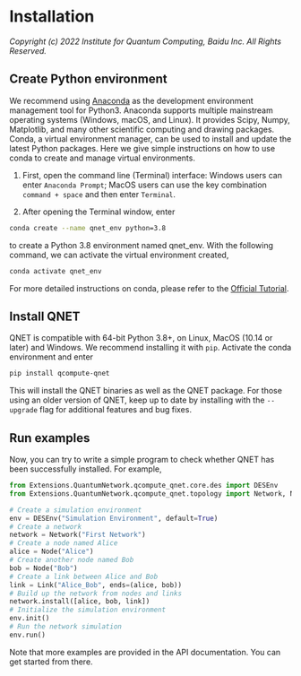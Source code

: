 # Installation

*Copyright (c) 2022 Institute for Quantum Computing, Baidu Inc. All Rights Reserved.*

## Create Python environment

We recommend using [Anaconda](https://www.anaconda.com/products/distribution) as the development environment management tool for Python3. Anaconda supports multiple mainstream operating systems (Windows, macOS, and Linux). It provides Scipy, Numpy, Matplotlib, and many other scientific computing and drawing packages. Conda, a virtual environment manager, can be used to install and update the latest Python packages. Here we give simple instructions on how to use conda to create and manage virtual environments.

1. First, open the command line (Terminal) interface: Windows users can enter ``Anaconda Prompt``; MacOS users can use the key combination ``command + space`` and then enter ``Terminal``.

2. After opening the Terminal window, enter
```bash
conda create --name qnet_env python=3.8
```
to create a Python 3.8 environment named qnet_env. With the following command, we can activate the virtual environment created,
```bash
conda activate qnet_env
```

For more detailed instructions on conda, please refer to the [Official Tutorial](https://docs.conda.io/projects/conda/en/latest/user-guide/getting-started.html).


## Install QNET

QNET is compatible with 64-bit Python 3.8+, on Linux, MacOS (10.14 or later) and Windows. We recommend installing it with ``pip``. Activate the conda environment and enter
```bash
pip install qcompute-qnet
```

This will install the QNET binaries as well as the QNET package. For those using an older version of QNET, keep up to date by installing with the ``--upgrade`` flag for additional features and bug fixes.


## Run examples

Now, you can try to write a simple program to check whether QNET has been successfully installed. For example,


```python
from Extensions.QuantumNetwork.qcompute_qnet.core.des import DESEnv
from Extensions.QuantumNetwork.qcompute_qnet.topology import Network, Node, Link

# Create a simulation environment
env = DESEnv("Simulation Environment", default=True)
# Create a network
network = Network("First Network")  
# Create a node named Alice
alice = Node("Alice")  
# Create another node named Bob
bob = Node("Bob")  
# Create a link between Alice and Bob
link = Link("Alice_Bob", ends=(alice, bob)) 
# Build up the network from nodes and links 
network.install([alice, bob, link])  
# Initialize the simulation environment
env.init()
# Run the network simulation
env.run()
```

Note that more examples are provided in the API documentation. You can get started from there.
